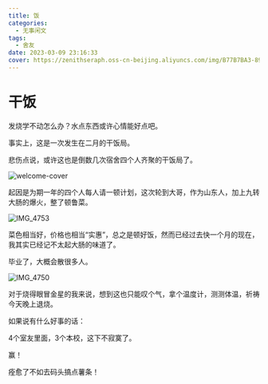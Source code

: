 ```yaml
---
title: 饭
categories:
  - 无事闲文
tags:
  - 舍友
date: 2023-03-09 23:16:33
cover: https://zenithseraph.oss-cn-beijing.aliyuncs.com/img/B77B7BA3-890D-4321-8BF9-1698F3422309_1_105_c.jpeg
---
```


# 干饭

发烧学不动怎么办？水点东西或许心情能好点吧。

事实上，这是一次发生在二月的干饭局。

悲伤点说，或许这也是倒数几次宿舍四个人齐聚的干饭局了。

![welcome-cover](https://zenithseraph.oss-cn-beijing.aliyuncs.com/img/B77B7BA3-890D-4321-8BF9-1698F3422309_1_105_c.jpeg)

起因是为期一年的四个人每人请一顿计划，这次轮到大哥，作为山东人，加上九转大肠的爆火，整了顿鲁菜。

![IMG_4753](https://zenithseraph.oss-cn-beijing.aliyuncs.com/img/IMG_4753.jpeg)

菜色相当好，价格也相当“实惠”，总之是顿好饭，然而已经过去快一个月的现在，我其实已经记不太起大肠的味道了。

毕业了，大概会散很多人。

![IMG_4750](https://zenithseraph.oss-cn-beijing.aliyuncs.com/img/IMG_4750.jpeg)

对于烧得眼冒金星的我来说，想到这也只能叹个气，拿个温度计，测测体温，祈祷今天晚上退烧。

如果说有什么好事的话：

4个室友里面，3个本校，这下不寂寞了。

赢！

痊愈了不如去码头搞点薯条！

